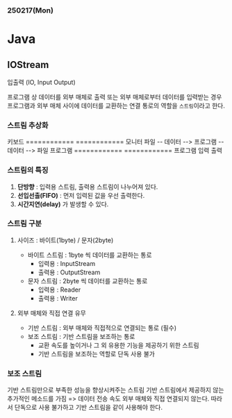 ### 250217(Mon)

# Java

## IOStream
입출력 (IO, Input Output)

프로그램 상 데이터를 외부 매체로 출력 또는 외부 매체로부터 데이터를 입력받는 경우
프로그램과 외부 매체 사이에 데이터를 교환하는 연결 통로의 역할을 `스트림`이라고 한다.

### 스트림 추상화
키보드   ============          ============    모니터
파일     -- 데이터 --> 프로그램 -- 데이터 -->    파일
프로그램 ============          ============    프로그램
            입력                   출력

### 스트림의 특징
1. **단방향** : 입력용 스트림, 출력용 스트림이 나누어져 있다. 
2. **선입선출(FIFO)** : 먼저 입력된 값을 우선 출력한다. 
3. **시간지연(delay)** 가 발생할 수 있다.

### 스트림 구분
1. 사이즈 : 바이트(1byte) / 문자(2byte)
    - 바이트 스트림 : 1byte 씩 데이터를 교환하는 통로
        - 입력용 : InputStream
        - 출력용 : OutputStream
    - 문자 스트림 : 2byte 씩 데이터를 교환하는 통로
        - 입력용 : Reader
        - 출력용 : Writer

2. 외부 매체와 직접 연결 유무
    - 기반 스트림 : 외부 매체와 직접적으로 연결되는 통로 (필수)
    - 보조 스트림 : 기반 스트림을 보조하는 통로
        - 교환 속도를 높이거나 그 외 유용한 기능을 제공하기 위한 스트림
        - 기반 스트림을 보조하는 역할로 단독 사용 불가

### 보조 스트림
기반 스트림만으로 부족한 성능을 향상시켜주는 스트림
기반 스트림에서 제공하지 않는 추가적인 메소드를 가짐 => 데이터 전송 속도
외부 매체와 직접 연결되지 않는다. 따라서 단독으로 사용 불가하고 기반 스트림을 같이 사용해야 한다. 
